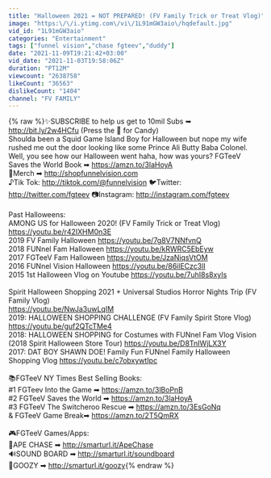 ```yaml
---
title: "Halloween 2021 = NOT PREPARED! (FV Family Trick or Treat Vlog)"
image: "https:\/\/i.ytimg.com\/vi\/1L91mGW3aio\/hqdefault.jpg"
vid_id: "1L91mGW3aio"
categories: "Entertainment"
tags: ["funnel vision","chase fgteev","duddy"]
date: "2021-11-09T19:21:42+03:00"
vid_date: "2021-11-03T19:58:06Z"
duration: "PT12M"
viewcount: "2638758"
likeCount: "36563"
dislikeCount: "1404"
channel: "FV FAMILY"
---
```

{% raw %}✨SUBSCRIBE to help us get to 10mil Subs ➥ <a rel="nofollow" target="blank" href="http://bit.ly/2w4HCfu">http://bit.ly/2w4HCfu</a> (Press the 🔔 for Candy)<br />Shoulda been a Squid Game Island Boy for Halloween but nope my wife rushed me out the door looking like some Prince Ali Butty Baba Colonel.  Well, you see how our Halloween went haha, how was yours?  FGTeeV Saves the World Book ➡ <a rel="nofollow" target="blank" href="https://amzn.to/3laHoyA">https://amzn.to/3laHoyA</a><br />🛒Merch ➡ <a rel="nofollow" target="blank" href="http://shopfunnelvision.com">http://shopfunnelvision.com</a><br />♪Tik Tok: <a rel="nofollow" target="blank" href="http://tiktok.com/@funnelvision">http://tiktok.com/@funnelvision</a> 🐦Twitter: <a rel="nofollow" target="blank" href="http://twitter.com/fgteev">http://twitter.com/fgteev</a>  📷Instagram: <a rel="nofollow" target="blank" href="http://instagram.com/fgteev">http://instagram.com/fgteev</a><br /><br />Past Halloweens:<br />AMONG US for Halloween 2020!  (FV Family Trick or Treat Vlog) <a rel="nofollow" target="blank" href="https://youtu.be/r42IXHM0n3E">https://youtu.be/r42IXHM0n3E</a><br />2019 FV Family Halloween <a rel="nofollow" target="blank" href="https://youtu.be/7g8V7NNfvnQ">https://youtu.be/7g8V7NNfvnQ</a><br />2018 FUNnel Fam Halloween <a rel="nofollow" target="blank" href="https://youtu.be/kRWRC5EbEyw">https://youtu.be/kRWRC5EbEyw</a><br />2017 FGTeeV Fam Halloween <a rel="nofollow" target="blank" href="https://youtu.be/JzaNiqsVtOM">https://youtu.be/JzaNiqsVtOM</a><br />2016 FUNnel Vision Halloween <a rel="nofollow" target="blank" href="https://youtu.be/86ilECzc3lI">https://youtu.be/86ilECzc3lI</a><br />2015 1st Halloween Vlog on Youtube <a rel="nofollow" target="blank" href="https://youtu.be/7uhI8s8xyIs">https://youtu.be/7uhI8s8xyIs</a><br /><br />Spirit Halloween Shopping 2021 + Universal Studios Horror Nights Trip (FV Family Vlog)<br /><a rel="nofollow" target="blank" href="https://youtu.be/NwJa3uwLqIM">https://youtu.be/NwJa3uwLqIM</a><br />2019: HALLOWEEN SHOPPING CHALLENGE (FV Family Spirit Store Vlog) <a rel="nofollow" target="blank" href="https://youtu.be/guf2QTcTMe4">https://youtu.be/guf2QTcTMe4</a><br />2018: HALLOWEEN SHOPPING for Costumes with FUNnel Fam Vlog Vision (2018 Spirit Halloween Store Tour) <a rel="nofollow" target="blank" href="https://youtu.be/D8TnIWjLX3Y">https://youtu.be/D8TnIWjLX3Y</a><br />2017: DAT BOY SHAWN DOE! Family Fun FUNnel Family Halloween Shopping Vlog <a rel="nofollow" target="blank" href="https://youtu.be/c7obxywtIpc">https://youtu.be/c7obxywtIpc</a><br /><br />📚FGTeeV NY Times Best Selling Books:<br />#1 FGTeev Into the Game ➡ <a rel="nofollow" target="blank" href="https://amzn.to/3lBoPnB">https://amzn.to/3lBoPnB</a><br />#2 FGTeeV Saves the World ➡ <a rel="nofollow" target="blank" href="https://amzn.to/3laHoyA">https://amzn.to/3laHoyA</a><br />#3 FGTeeV The Switcheroo Rescue ➡ <a rel="nofollow" target="blank" href="https://amzn.to/3EsGoNq">https://amzn.to/3EsGoNq</a><br />&amp; FGTeeV Game Break➡ <a rel="nofollow" target="blank" href="https://amzn.to/2T5QmRX">https://amzn.to/2T5QmRX</a><br /><br />🎮FGTeeV Games/Apps:<br />🦍APE CHASE ➡ <a rel="nofollow" target="blank" href="http://smarturl.it/ApeChase">http://smarturl.it/ApeChase</a><br />🔊SOUND BOARD ➡ <a rel="nofollow" target="blank" href="http://smarturl.it/soundboard">http://smarturl.it/soundboard</a><br />🧁GOOZY ➡ <a rel="nofollow" target="blank" href="http://smarturl.it/goozy">http://smarturl.it/goozy</a>{% endraw %}
